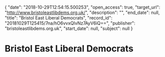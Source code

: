 {
  "date": "2018-10-29T12:54:15.500253", 
  "open_access": true, 
  "target_url": "http://www.bristoleastlibdems.org.uk/", 
  "description": "", 
  "end_date": null, 
  "title": "Bristol East Liberal Democrats", 
  "record_id": "20181029T125415/7na/hO6vvxQlvNz7AyV6iQ==", 
  "publisher": "bristoleastlibdems.org.uk", 
  "start_date": null, 
  "subject": null
}

# Bristol East Liberal Democrats

